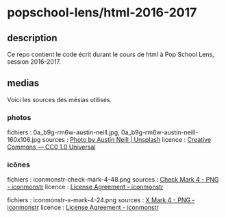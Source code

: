 # popschool-lens/html-2016-2017

## description

Ce repo contient le code écrit durant le cours de html à Pop School Lens, session 2016-2017.

## medias

Voici les sources des mésias utilisés.

### photos

fichiers : 0a_b9g-rm6w-austin-neill.jpg, 0a_b9g-rm6w-austin-neill-160x106.jpg
sources : [Photo by Austin Neill | Unsplash](https://unsplash.com/?photo=0A_b9G-Rm6w)
licence : [Creative Commons — CC0 1.0 Universal](https://creativecommons.org/publicdomain/zero/1.0/)

### icônes

fichiers : iconmonstr-check-mark-4-48.png
sources : [Check Mark 4 - PNG - iconmonstr](http://iconmonstr.com/check-mark-4/?png)
licence : [License Agreement - iconmonstr](http://iconmonstr.com/license/)

fichiers : iconmonstr-x-mark-4-24.png
sources : [X Mark 4 - PNG - iconmonstr](http://iconmonstr.com/x-mark-4/?png)
licence : [License Agreement - iconmonstr](http://iconmonstr.com/license/)

